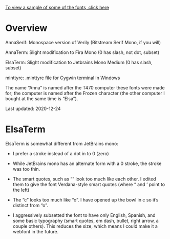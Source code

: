 [To view a sample of some of the fonts, click here](https://samboy.github.io/CaulixtlaFonts/MiscFonts/AnnaFonts/sample.html)

# Overview

AnnaSerif: Monospace version of Verily (Bitstream Serif Mono, if you will)

AnnaTerm: Slight modification to Fira Mono (0 has slash, not dot, subset)

ElsaTerm: Slight modification to Jetbrains Mono Medium (0 has slash, subset)

minttyrc: .minttyrc file for Cygwin terminal in Windows

The name “Anna” is named after the T470 computer these fonts were made
for; the computer is named after the Frozen character (the other
computer I bought at the same time is “Elsa”).

Last updated: 2020-12-24

# ElsaTerm

ElsaTerm is somewhat different from JetBrains mono:

* I prefer a stroke instead of a dot in to 0 (zero)

* While JetBrains mono has an alternate form with a 0 stroke, the stroke was
  too thin.

* The smart quotes, such as “” look too much like each other.  I edited
  them to give the font Verdana-style smart quotes (where “ and ‘ point
  to the left)

* The “c” looks too much like “o”.  I have opened up the bowl in c so it’s
  distinct from “o”.

* I aggressively subsetted the font to have only English, Spanish, and
  some basic typography (smart quotes, em dash, bullet, right arrow, a
  couple others).  This reduces the size, which means I could make it a
  webfont in the future.

